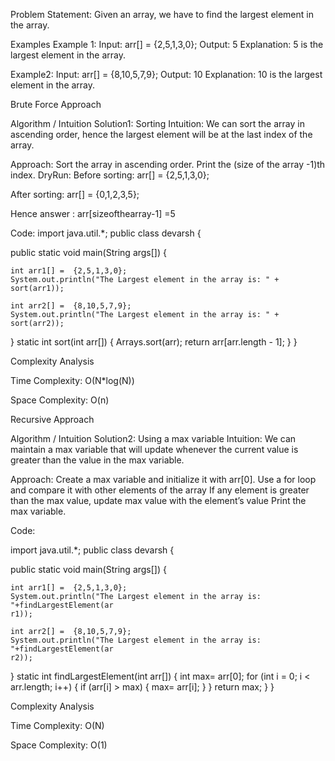 Problem Statement: Given an array, we have to find the largest element in the array.

Examples
Example 1:
Input:
 arr[] = {2,5,1,3,0};
Output:
 5
Explanation:
 5 is the largest element in the array. 

Example2:
Input:
 arr[] = {8,10,5,7,9};
Output:
 10
Explanation:
 10 is the largest element in the array. 


Brute Force Approach

Algorithm / Intuition
Solution1: Sorting
Intuition:
We can sort the array in ascending order, hence the largest element will be at the last index of the array. 

Approach: 
Sort the array in ascending order.
Print the (size of the array -1)th index.
DryRun: 
Before sorting: arr[] = {2,5,1,3,0};

After sorting: arr[] = {0,1,2,3,5};

Hence answer : arr[sizeofthearray-1] =5 

Code: 
import java.util.*;
public class devarsh {
 
  public static void main(String args[]) {
 
    int arr1[] =  {2,5,1,3,0};
    System.out.println("The Largest element in the array is: " + sort(arr1));
   
    int arr2[] =  {8,10,5,7,9};
    System.out.println("The Largest element in the array is: " + sort(arr2));
  }
  static int sort(int arr[]) {
    Arrays.sort(arr);
    return arr[arr.length - 1];
  }
}

Complexity Analysis

Time Complexity: O(N*log(N))

Space Complexity: O(n)


Recursive Approach

Algorithm / Intuition
Solution2: Using a max variable
Intuition:
We can maintain a max variable that will update whenever the current value is greater than the value in the max variable.  

Approach: 
Create a max variable and initialize it with arr[0].
Use a for loop and compare it with other elements of the array
If any element is greater than the max value, update max value with the element’s value
Print the max variable.

Code:

import java.util.*;
public class devarsh {
 
  public static void main(String args[]) {
 
    int arr1[] =  {2,5,1,3,0};
    System.out.println("The Largest element in the array is: "+findLargestElement(ar
    r1));
 
    int arr2[] =  {8,10,5,7,9};
    System.out.println("The Largest element in the array is: "+findLargestElement(ar
    r2));
  }
  static int findLargestElement(int arr[]) {
    int max= arr[0];
    for (int i = 0; i < arr.length; i++) {
      if (arr[i] > max) {
        max= arr[i];
      }
    }
    return max;
  }
}

Complexity Analysis

Time Complexity: O(N)

Space Complexity: O(1)

